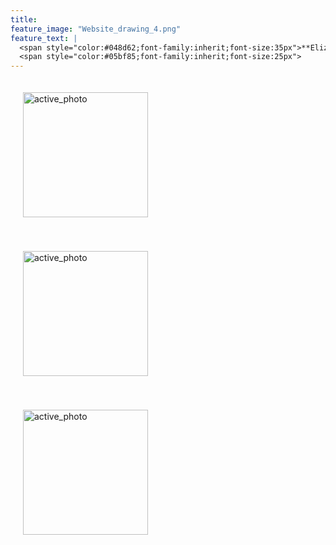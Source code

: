```yaml
---
title:  
feature_image: "Website_drawing_4.png"
feature_text: |
  <span style="color:#048d62;font-family:inherit;font-size:35px">**Elizabeth Prater WALTON**</span><br />
  <span style="color:#05bf85;font-family:inherit;font-size:25px">          *Choreographer and Researcher in Movement and Technology*</span>
---
```


<p>
<a href="creation/2022/08/29/proj-grid/"><img src="../Grid_first_insta.jpg" alt="active_photo" style="width:200px;height:200px;margin:20px 20px"></a>

<a href="research/2022/05/03/dance-style-transitions/"><img src="../P3_alignment.png" alt="active_photo" style="width:200px;height:200px;margin:20px 20px"></a>

<a href="research/2021/04/16/reconciling/"><img src="../reconcile.png" alt="active_photo" style="width:200px;height:200px;margin:20px 20px"></a>

  </p>
